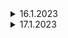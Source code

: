 <details>
<summary>
16.1.2023
</summary>

## Learning
 

## Project
- Authentication
    - [login](http://google.com)
    - logout
    - register


</details>

<details>
<summary>
17.1.2023
</summary>

## Learning
- traits
- request 
- resource


## Project
- Adminprofile
    - [profile image add to database and public](https://stackoverflow.com/questions/48948112/how-do-i-change-file-upload-to-only-image-upload-laravel)
- Authentication
    - forgot-password
    - [password-change](https://www.laravelia.com/post/laravel-9-change-previous-password-by-checking-old-password)
- Showalert
    - toastr alert for login,logout,password-change and update profile
 


</details>